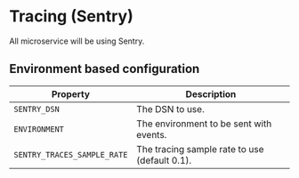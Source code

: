 # Tracing (Sentry)

All microservice will be using Sentry.

## Environment based configuration

Property| Description
--- | ---
`SENTRY_DSN`  | The DSN to use.
`ENVIRONMENT` | The environment to be sent with events.
`SENTRY_TRACES_SAMPLE_RATE` | The tracing sample rate to use (default 0.1).
